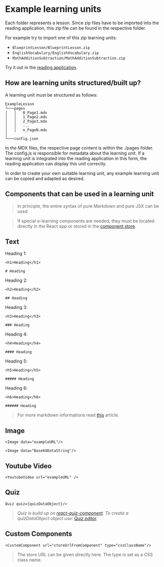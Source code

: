 # Example learning units

Each folder represents a lesson. Since zip files have to be imported into the reading application, this zip file can be found in the respective folder.

For example try to import one of this zip learning units:

- `BlueprintLesson/BlueprintLesson.zip`
- `EnglishVocabulary/EnglishVocabulary.zip`
- `MathAdditionSubtraction/MathAdditionSubtraction.zip`

Try it out in the [reading application](https://doldsimo.github.io/mdx-import-zipfile/).


## How are learning units structured/built up?

A learning unit must be structured as follows:
```
ExampleLesson
└───pages
│   │   0_Page1.mdx
│   │   1_Page2.mdx
│   │   2_Page3.mdx
│   │   ...
│   │   n_PageN.mdx
│   
└───config.json 
```
In the MDX files, the respective page content is within the ./pages folder. The config.js is responsible for metadata about the learning unit.
If a learning unit is integrated into the reading application in this form, the reading application can display this unit correctly.

In order to create your own suitable learning unit, any example learning unit can be copied and adapted as desired.

## Components that can be used in a learning unit

>In principle, the entire syntax of pure Markdown and pure JSX can be used.

>If special e-learning components are needed, they must be located directly in the React app or stored in the [component store](https://github.com/doldsimo/react-remote-learning-components).

## Text

Heading 1:

`<h1>Heading</h1>`

`# Heading`

Heading 2:

`<h2>Heading</h2>`

`## Heading`

Heading 3:

`<h3>Heading</h3>`

`### Heading`

Heading 4:

`<h4>Heading</h4>`

`#### Heading`

Heading 5:

`<h5>Heading</h5>`

`##### Heading`

Heading 6:

`<h6>Heading</h6>`

`###### Heading`

> For more markdown informations read [this](https://www.markdownguide.org/basic-syntax/) article.

## Image

`<Image data="exampleURL"/>`

`<Image data="Base64DataString"/>`

## Youtube Video

`<YoutubeVideo url="exampleURL" />`

## Quiz

`Quiz quiz={quizDataObject}/>`

>*Quiz is build up on [react-quiz-component](https://github.com/wingkwong/react-quiz-component). To create a quizDataObject object use: [Quiz editor](https://wingkwong.github.io/react-quiz-form/).*

## Custom Components

`<CustomComponent url="storeUrlFromComponent" type="cssClassName"/>`
>The store URL can be given directly here. The type is set as a CSS class name.
